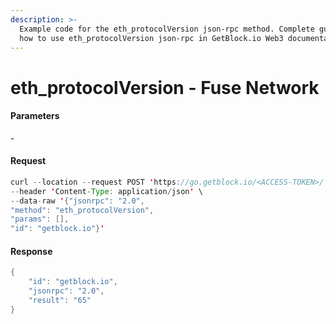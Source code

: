 ```yaml
---
description: >-
  Example code for the eth_protocolVersion json-rpc method. Сomplete guide on
  how to use eth_protocolVersion json-rpc in GetBlock.io Web3 documentation.
---
```


# eth\_protocolVersion - Fuse Network

#### Parameters

\-

#### Request

```java
curl --location --request POST 'https://go.getblock.io/<ACCESS-TOKEN>/' \
--header 'Content-Type: application/json' \ 
--data-raw '{"jsonrpc": "2.0",
"method": "eth_protocolVersion",
"params": [],
"id": "getblock.io"}'
```

#### Response

```java
{
    "id": "getblock.io",
    "jsonrpc": "2.0",
    "result": "65"
}
```
